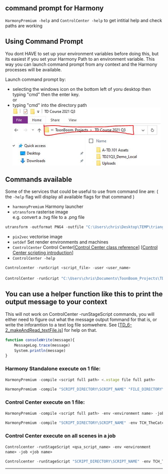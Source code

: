## command prompt for Harmony

`HarmonyPremium -help` and `ControlCenter -help` to get intitial help and check paths are working

## Using Command Prompt
You dont HAVE to set up your environment variables before doing this, but its easiest if you set your Harmony Path to an environment variable. This way you can launch command prompt from any context and the Harmony processes will be available.

Launch command prompt by:
* selecting the windows icon on the bottom left of yoru desktop then typing "cmd" then the enter key.
  <br>or
* typing "cmd" into the directory path 
![](../images/directory%20path%20menu.png)


## Commands available
Some of the services that could be useful to use from command line are: ( the `-help` flag will display all available flags for that command )

* `harmonyPremium` Harmony launcher
* `utransform` rasterise image
<br> e.g.
convert a .tvg file to a .png file

``` python
utransform -outformat PNG4 -outfile "C:\Users\chris\Desktop\TEMP\triangleOut.png"  "C:\Users\chris\Documents\ToonBoom_Projects\TD Course 2021 Q3\TD21Q3_Demo_Local\Day_4\scripting_day_1\script_locations\elements\triangle\triangle-1.tvg"
```

* `pix2vec` vectorise image
* `setdef` Set render environments and machines
* `ControlCenter` Control Center[[Control Center class reference](https://docs.toonboom.com/help/harmony-20/scripting/dbscript/classControlCentre.html)] [[Control Center scripting introduction](https://docs.toonboom.com/help/harmony-20/scripting/dbscript/index.html)]
* `ControlCenter -help` 
```python
Controlcenter -runScript <script_file> -user <user_name>

ControlCenter -runScript "C:\Users\chris\Documents\ToonBoom_Projects\TD Course 2021 Q2\Demo_Files\D3\ccScript_demo.js" -user usabatch
```



## You can use a helper function like this to print the output message to your context
This will not work on ControlCenter -runStageScript commands, you will either need to figure out what the message output fommand for that is, or write the inforamtion to a text log file somwehere. See [[TD_6-2_makeAndRead_textFile.js](https://github.com/ToonTools/TD_Course_2021_Q2/blob/main/TD_6-2_makeAndRead_textFile.js)] for help on that.
``` javascript
function consoleWrite(message){
	MessageLog.trace(message)
	System.println(message)
}
```

### Harmony Standalone execute on 1 file:
``` javascript
HarmonyPremium -compile <script full path> <.xstage file full path>
``` 
```javascript
HarmonyPremium -compile "SCRIPT_DIRECTORY\SCRIPT_NAME" "FILE_DIRECTORY\FILE_XSTAGE_NAME"
```  

### Control Center execute on 1 file:
```javascript
HarmonyPremium -compile <script full path> -env <environment name> -job <job name> -scene <scene name>
``` 
```javascript
HarmonyPremium -compile "SCRIPT_DIRECTORY\SCRIPT_NAME" -env TCH_TheCatch -job TCH_101_Pilot -scene 010_001A
```

### Control Center execute on all scenes in a job
```
Controlcenter -runStageScript <qsa_script_name> -env <environment name> -job <job name>
```
```javascript
Controlcenter -runStageScript "SCRIPT_DIRECTORY\SCRIPT_NAME" -env TCH_TheCatch -job TCH_101_Pilot
```
---